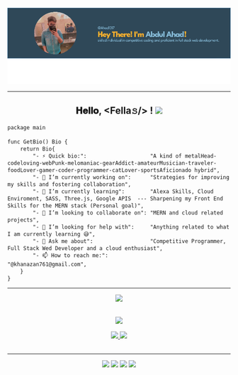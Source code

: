 <p align="center">
  <img src="./image (3).png" />
</p>
<hr>
<h2 align="center">
  𝐇𝐞𝐥𝐥𝐨, &lt;Fella𝚜/&gt; !
  <a target="_blank">
    <img src="https://github.com/JayantGoel001/JayantGoel001/blob/master/GIF/Hi.gif" width="40px" />
  </a>
</h2>

```golang
package main

func GetBio() Bio {
	return Bio{
		"- ⚡ Quick bio:":                    "A kind of metalHead-codeloving-webPunk-melomaniac-gearAddict-amateurMusician-traveler-foodLover-gamer-coder-programmer-catLover-sportsAficionado hybrid",
		"- 🔭 I’m currently working on":      "Strategies for improving my skills and fostering collaboration",
		"- 🌱 I’m currently learning":        "Alexa Skills, Cloud Enviroment, SASS, Three.js, Google APIS  --- Sharpening my Front End Skills for the MERN stack (Personal goal)",
		"- 👯 I’m looking to collaborate on": "MERN and cloud related projects",
		"- 🤔 I’m looking for help with":     "Anything related to what I am currently learning 😅",
		"- 💬 Ask me about":                  "Competitive Programmer, Full Stack Wed Developer and a cloud enthusiast",
		"- 📫 How to reach me:":              "@khanazan761@gmail.com",
	}
}
```
----
<div align="center">
  <a href="https://github.com/Ahad1317">
  <img height="180em" src="https://github-readme-stats.vercel.app/api/top-langs/?username=Ahad1317&layout=compact&langs_count=7&theme=dracula"/>
</div>
<br>
<div align="center">
	 
![](https://github-profile-summary-cards.vercel.app/api/cards/profile-details?username=Ahad1317&theme=dracula)

![](https://github-profile-summary-cards.vercel.app/api/cards/stats?username=Ahad1317&theme=dracula) ![](https://github-profile-summary-cards.vercel.app/api/cards/productive-time?username=Ahad1317&theme=dracula)
 <br /><br/>
</div>
<hr>
<div align ="center"> 
  <a href="https://instagram.com/itsjust_ahad?igshid=MjEwN2IyYWYwYw==" target="_blank"><img src="https://img.shields.io/badge/-Instagram-%23333?style=for-the-badge&logo=instagram&logoColor=white" target="_blank"></a>
 <a href="https://www.facebook.com/azan.khan.96592?mibextid=LQQJ4d" target="_blank"><img src="https://img.shields.io/badge/Facebook-%23333?style=for-the-badge&logo=facebook&logoColor=white" target="_blank"></a> 
  <a href = "mailto:aa9500@srmist.edu.in"><img src="https://img.shields.io/badge/-Gmail-%23333?style=for-the-badge&logo=gmail&logoColor=white" target="_blank"></a>
  <a href="https://www.linkedin.com/in/abdul-a-53b146129/" target="_blank"><img src="https://img.shields.io/badge/-LinkedIn-%23333?style=for-the-badge&logo=linkedin&logoColor=white" target="_blank"></a> 
</div>


<br />


